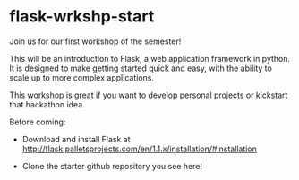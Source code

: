 # flask-wrkshp-start

Join us for our first workshop of the semester!

This will be an introduction to Flask, a web application framework in python. It is designed to make getting started quick and easy, with the ability to scale up to more complex applications. 

This workshop is great if you want to develop personal projects or kickstart that hackathon idea.

 

Before coming:

* Download and install Flask at http://flask.palletsprojects.com/en/1.1.x/installation/#installation

* Clone the starter github repository you see here!
